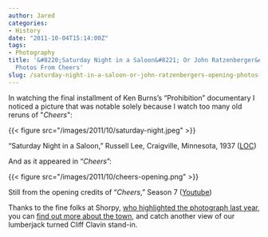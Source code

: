```yaml
---
author: Jared
categories:
- History
date: "2011-10-04T15:14:00Z"
tags:
- Photography
title: '&#8220;Saturday Night in a Saloon&#8221; Or John Ratzenberger&#8217;s Opening
  Photos From Cheers'
slug: /saturday-night-in-a-saloon-or-john-ratzenbergers-opening-photos-from-cheers/
---
```

In watching the final installment of Ken Burns’s “Prohibition” documentary I noticed a picture that was notable solely because I watch too many old reruns of "*Cheers*":

{{< figure src="/images/2011/10/saturday-night.jpeg" >}}

“Saturday Night in a Saloon,” Russell Lee, Craigville, Minnesota, 1937 ([LOC](http://memory.loc.gov/cgi-bin/query/D?fsaall:1:./temp/~ammem_h9Sj::))

And as it appeared in “*Cheers*”:

{{< figure src="/images/2011/10/cheers-opening.png" >}}

Still from the opening credits of “*Cheers*,” Season 7 ([Youtube](http://www.youtube.com/watch?v=rS0VQOHX7lM))

Thanks to the fine folks at Shorpy, [who highlighted the photograph last year](http://www.shorpy.com/search/node/cheers), you can [find out more about the town](http://www.lakesnwoods.com/Craig.htm"), and catch another view of our lumberjack turned Cliff Clavin stand-in.
